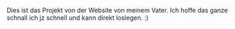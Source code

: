 Dies ist das Projekt von der Website von meinem Vater. Ich hoffe das ganze schnall ich jz schnell und kann direkt loslegen. :)
